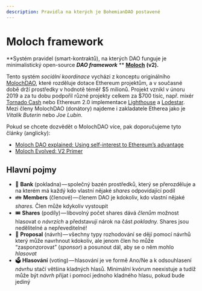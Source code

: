 ```yaml
---
description: Pravidla na kterých je BohemianDAO postavené
---
```


# Moloch framework

**Systém pravidel (smart-kontraktů), na kterých DAO funguje je minimalistický open-source **_**DAO framework**_** ** [**Moloch**](https://daohaus.club/docs/users/intro-moloch) **(v2).**

Tento systém _sociální koordinace_ vychází z konceptu originálního [MolochDAO](https://www.molochdao.com), které rozděluje dotace Ethereum projektům, a v současné době drží prostředky v hodnotě téměř $5 milionů. Projekt vznikl v únoru 2019 a za tu dobu podpořil různé projekty celkem za $700 tisíc, např. mixér [Tornado Cash](https://tornado.cash) nebo Ethereum 2.0 implementace [Lighthouse](https://lighthouse.sigmaprime.io) a [Lodestar](https://lodestar.chainsafe.io). Mezi členy MolochDAO (donátory) najdeme i zakladatele Etherea jako je _Vitalik Buterin_ nebo _Joe Lubin_.

Pokud se chcete dozvědět o MolochDAO více, pak doporučujeme tyto články (anglicky):

* [Moloch DAO explained: Using self-interest to Ethereum’s advantage](https://concourseopen.com/blog/moloch-dao-explained/)
* [Moloch Evolved: V2 Primer](https://medium.com/raid-guild/moloch-evolved-v2-primer-25c9cdeab455)

## Hlavní pojmy

* 🏦 **Bank** (pokladna) — společný bazén prostředků, který se přerozděluje a na kterém má každý kdo vlastní nějaké _shares_ odpovídající podíl
* 👪 **Members** (členové) — členem DAO je kdokoliv, kdo vlastní nějaké _shares._ Člen může kdykoliv vystoupit
* 🎟️ **Shares** (podíly) — libovolný počet shares dává _členům_ možnost hlasovat o _návrzích_ a představují nárok na část _pokladny._ Shares jsou nedělitelné a nepřeveditelné!
* ​📝 **Proposal** (návrh) — všechny typy rozhodování se dějí pomocí návrhů který může navrhnout kdokoliv, ale jenom člen ho může “zasponzorovat” (_sponsor_) a posunout dál, aby se o něm mohlo _hlasovat_
* 🗳️ **Hlasování** (voting) — hlasování je ve formě Ano/Ne a k odsouhlasení _návrhu_ stačí většina kladných hlasů. Minimální kvórum neexistuje a tudíž může být _návrh_ přijat i pomocí jednoho kladného hlasu, pokud bude jediný

